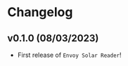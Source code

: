 # Changelog

<!--next-version-placeholder-->

## v0.1.0 (08/03/2023)

- First release of `Envoy Solar Reader`!
